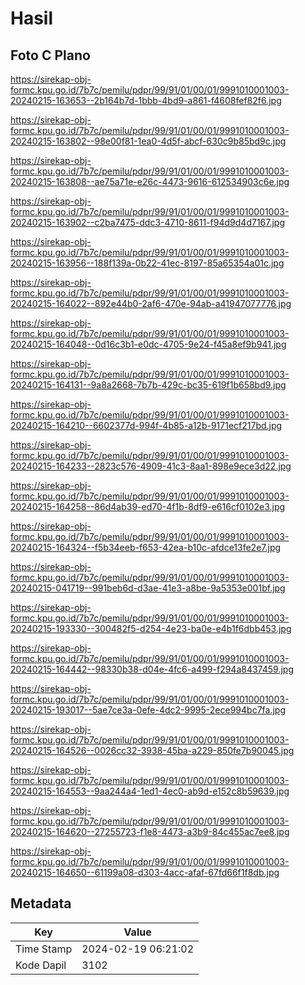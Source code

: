 # Hasil

## Foto C Plano

https://sirekap-obj-formc.kpu.go.id/7b7c/pemilu/pdpr/99/91/01/00/01/9991010001003-20240215-163653--2b164b7d-1bbb-4bd9-a861-f4608fef82f6.jpg

https://sirekap-obj-formc.kpu.go.id/7b7c/pemilu/pdpr/99/91/01/00/01/9991010001003-20240215-163802--98e00f81-1ea0-4d5f-abcf-630c9b85bd9c.jpg

https://sirekap-obj-formc.kpu.go.id/7b7c/pemilu/pdpr/99/91/01/00/01/9991010001003-20240215-163808--ae75a71e-e26c-4473-9616-612534903c6e.jpg

https://sirekap-obj-formc.kpu.go.id/7b7c/pemilu/pdpr/99/91/01/00/01/9991010001003-20240215-163902--c2ba7475-ddc3-4710-8611-f94d9d4d7167.jpg

https://sirekap-obj-formc.kpu.go.id/7b7c/pemilu/pdpr/99/91/01/00/01/9991010001003-20240215-163956--188f139a-0b22-41ec-8197-85a65354a01c.jpg

https://sirekap-obj-formc.kpu.go.id/7b7c/pemilu/pdpr/99/91/01/00/01/9991010001003-20240215-164022--892e44b0-2af6-470e-94ab-a41947077776.jpg

https://sirekap-obj-formc.kpu.go.id/7b7c/pemilu/pdpr/99/91/01/00/01/9991010001003-20240215-164048--0d16c3b1-e0dc-4705-9e24-f45a8ef9b941.jpg

https://sirekap-obj-formc.kpu.go.id/7b7c/pemilu/pdpr/99/91/01/00/01/9991010001003-20240215-164131--9a8a2668-7b7b-429c-bc35-619f1b658bd9.jpg

https://sirekap-obj-formc.kpu.go.id/7b7c/pemilu/pdpr/99/91/01/00/01/9991010001003-20240215-164210--6602377d-994f-4b85-a12b-9171ecf217bd.jpg

https://sirekap-obj-formc.kpu.go.id/7b7c/pemilu/pdpr/99/91/01/00/01/9991010001003-20240215-164233--2823c576-4909-41c3-8aa1-898e9ece3d22.jpg

https://sirekap-obj-formc.kpu.go.id/7b7c/pemilu/pdpr/99/91/01/00/01/9991010001003-20240215-164258--86d4ab39-ed70-4f1b-8df9-e616cf0102e3.jpg

https://sirekap-obj-formc.kpu.go.id/7b7c/pemilu/pdpr/99/91/01/00/01/9991010001003-20240215-164324--f5b34eeb-f653-42ea-b10c-afdce13fe2e7.jpg

https://sirekap-obj-formc.kpu.go.id/7b7c/pemilu/pdpr/99/91/01/00/01/9991010001003-20240215-041719--991beb6d-d3ae-41e3-a8be-9a5353e001bf.jpg

https://sirekap-obj-formc.kpu.go.id/7b7c/pemilu/pdpr/99/91/01/00/01/9991010001003-20240215-193330--300482f5-d254-4e23-ba0e-e4b1f6dbb453.jpg

https://sirekap-obj-formc.kpu.go.id/7b7c/pemilu/pdpr/99/91/01/00/01/9991010001003-20240215-164442--98330b38-d04e-4fc6-a499-f294a8437459.jpg

https://sirekap-obj-formc.kpu.go.id/7b7c/pemilu/pdpr/99/91/01/00/01/9991010001003-20240215-193017--5ae7ce3a-0efe-4dc2-9995-2ece994bc7fa.jpg

https://sirekap-obj-formc.kpu.go.id/7b7c/pemilu/pdpr/99/91/01/00/01/9991010001003-20240215-164526--0026cc32-3938-45ba-a229-850fe7b90045.jpg

https://sirekap-obj-formc.kpu.go.id/7b7c/pemilu/pdpr/99/91/01/00/01/9991010001003-20240215-164553--9aa244a4-1ed1-4ec0-ab9d-e152c8b59639.jpg

https://sirekap-obj-formc.kpu.go.id/7b7c/pemilu/pdpr/99/91/01/00/01/9991010001003-20240215-164620--27255723-f1e8-4473-a3b9-84c455ac7ee8.jpg

https://sirekap-obj-formc.kpu.go.id/7b7c/pemilu/pdpr/99/91/01/00/01/9991010001003-20240215-164650--61199a08-d303-4acc-afaf-67fd66f1f8db.jpg


## Metadata

| Key        | Value               |
| ---------- | ------------------- |
| Time Stamp | 2024-02-19 06:21:02 |
| Kode Dapil | 3102                |




